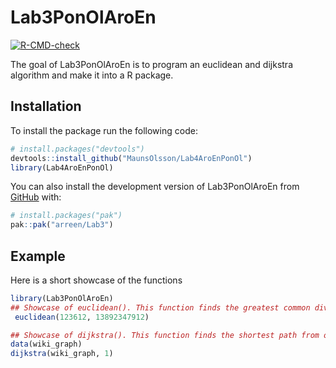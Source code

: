 # Lab3PonOlAroEn

<!-- badges: start -->
[![R-CMD-check](https://github.com/MaunsOlsson/Lab4AroEnPonOl/actions/workflows/R-CMD-check.yaml/badge.svg)](https://github.com/MaunsOlsson/Lab4AroEnPonOl/actions/workflows/R-CMD-check.yaml)
<!-- badges: end -->

The goal of Lab3PonOlAroEn is to program an euclidean and dijkstra algorithm and make it into a R package.

## Installation

To install the package run the following code:

``` r
# install.packages("devtools")
devtools::install_github("MaunsOlsson/Lab4AroEnPonOl")
library(Lab4AroEnPonOl)
```

You can also install the development version of Lab3PonOlAroEn from [GitHub](https://github.com/) with:

``` r
# install.packages("pak")
pak::pak("arreen/Lab3")
```

## Example

Here is a short showcase of the functions
``` r
library(Lab3PonOlAroEn)
## Showcase of euclidean(). This function finds the greatest common divisor between two whole numbers.
 euclidean(123612, 13892347912)

## Showcase of dijkstra(). This function finds the shortest path from one node to every other node in a weighted graph.
data(wiki_graph)
dijkstra(wiki_graph, 1)
```
